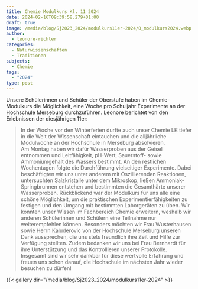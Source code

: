 ```yaml
---
title: Chemie Modulkurs Kl. 11 2024
date: 2024-02-16T09:39:58.279+01:00
draft: true
image: /media/blog/Sj2023_2024/modulkurs11er-2024/0_modulkurs2024.webp
author:
  - leonore-richter
categories:
  - Naturwissenschaften
  - Traditionen
subjects:
  - Chemie
tags:
  - "2024"
type: post
---
```

Unsere Schülerinnen und Schüler der Oberstufe haben im Chemie-Modulkurs die Möglichkeit, eine Woche pro Schuljahr Experimente an der Hochschule Merseburg durchzuführen. Leonore berichtet von den Erlebnissen der diesjährigen 11er:

> In der Woche vor den Winterferien durfte auch unser Chemie LK tiefer in die Welt der Wissenschaft eintauchen und die alljährliche Modulwoche an der Hochschule in Merseburg absolvieren.  
> Am Montag haben wir dafür Wasserproben aus der Geisel entnommen und Leitfähigkeit, pH-Wert, Sauerstoff- sowie Ammoniumgehalt des Wassers bestimmt. An den restlichen Wochentagen folgte die Durchführung vielseitiger Experimente. Dabei beschäftigten wir uns unter anderem mit Oszillierenden Reaktionen, untersuchten Salzkristalle unter dem Mikroskop, ließen Ammoniak-Springbrunnen entstehen und bestimmten die Gesamthärte unserer Wasserproben. Rückblickend war der Modulkurs für uns alle eine schöne Möglichkeit, um die praktischen Experimentierfähigkeiten zu festigen und den Umgang mit bestimmten Laborgeräten zu üben. Wir konnten unser Wissen im Fachbereich Chemie erweitern, weshalb wir anderen Schülerinnen und Schülern eine Teilnahme nur weiterempfehlen können.
> Besonders möchten wir Frau Wusterhausen sowie Herrn Kaluderovic von der Hochschule Merseburg unseren Dank aussprechen, die uns stets freundlich ihre Zeit und Hilfe zur Verfügung stellten. Zudem bedanken wir uns bei Frau Bernhardt für ihre Unterstützung und das Kontrollieren unserer Protokolle.  
> Insgesamt sind wir sehr dankbar für diese wertvolle Erfahrung und freuen uns schon darauf, die Hochschule im nächsten Jahr wieder besuchen zu dürfen!



{{< gallery dir="/media/blog/Sj2023_2024/modulkurs11er-2024" >}}


